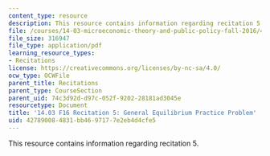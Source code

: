 ```yaml
---
content_type: resource
description: This resource contains information regarding recitation 5.
file: /courses/14-03-microeconomic-theory-and-public-policy-fall-2016/427890084831bb4697177e2eb4d4cfe5_MIT14_03F16_Recitation5a.pdf
file_size: 316947
file_type: application/pdf
learning_resource_types:
- Recitations
license: https://creativecommons.org/licenses/by-nc-sa/4.0/
ocw_type: OCWFile
parent_title: Recitations
parent_type: CourseSection
parent_uid: 74c3d92d-d97c-052f-9202-28181ad3045e
resourcetype: Document
title: '14.03 F16 Recitation 5: General Equilibrium Practice Problem'
uid: 42789008-4831-bb46-9717-7e2eb4d4cfe5
---
```

This resource contains information regarding recitation 5.